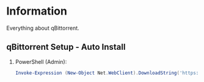 # Information

Everything about qBittorrent.

## qBittorrent Setup - Auto Install

1. PowerShell (Admin):

   ```powershell
   Invoke-Expression (New-Object Net.WebClient).DownloadString('https://raw.githubusercontent.com/ByKsTv/Everything/main/Windows/qBittorrent/Download.ps1')

   ```
